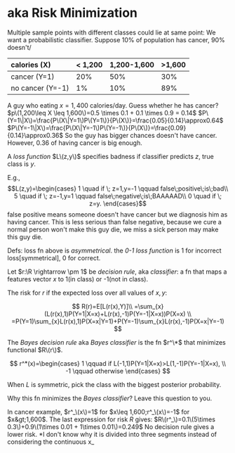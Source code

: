 # aka Risk Minimization

Multiple sample points with different classes could lie at same point: We want a probabilistic classifier. Suppose 10% of population has cancer, 90% doesn't/

| calories \(X\) | &lt; 1,200 | 1,200-1,600 | &gt;1,600 |
| :--- | :--- | :--- | :--- |
| cancer \(Y=1\) | 20% | 50% | 30% |
| no cancer \(Y=-1\) | 1% | 10% | 89% |

A guy who eating $x=1,400$ calories/day. Guess whether he has cancer? $p\(1,200\leq X \leq 1,600\)=0.5 \times 0.1 + 0.1 \times 0.9 = 0.14$ $P\(Y=1\|X\)=\frac{P\(X\|Y=1\)P\(Y=1\)}{P\(X\)}=\frac{0.05}{0.14}\approx0.64$ $P\(Y=-1\|X\)=\frac{P\(X\|Y=-1\)P\(Y=-1\)}{P\(X\)}=\frac{0.09}{0.14}\approx0.36$ So the guy has bigger chances doesn't have cancer. However, $0.36$ of having cancer is big enough.

A _loss function_ $L\(z,y\)$ specifies badness if classifier predicts $z$, true class is $y$.

E.g.,$$L(z,y)=\begin{cases} 1 \quad if \; z=1,y=-1 \qquad false\;positive\;is\;bad\\ 5 \quad if \; z=-1,y=1 \qquad false\;negative\;is\;BAAAAAD\\ 0 \quad if \; z=y. \end{cases}$$ false positive means someone doesn't have cancer but we diagnosis him as having cancer. This is less serious than false negative, because we cure a normal person won't make this guy die, we miss a sick person may make this guy die.

Defs: loss fn above is _asymmetrical_. the _0-1 loss function_ is 1 for incorrect loss\[symmetrical\], 0 for correct.

Let $r:\R \rightarrow \pm 1$ be _decision rule_, aka _classifier_: a fn that maps a features vector $x$ to 1\(in class\) or -1\(not in class\).

The risk for $r$ if the expected loss over all values of $x,y$:

$$
R(r)=E[L(r(x),Y)]\\
=\sum_{x}(L(r(x),1)P(Y=1|X=x)+L(r(x),-1)P(Y=-1|X=x))P(X=x) \\
=P(Y=1)\sum_{x}L(r(x),1)P(X=x|Y=1)+P(Y=-1)\sum_{x}L(r(x),-1)P(X=x|Y=-1)
$$

The _Bayes decision rule_ aka _Bayes classifier_ is the fn $r^\*$ that minimizes functional $R\(r\)$.

$$
r^*(x)=\begin{cases}
    1 \qquad if L(-1,1)P(Y=1|X=x)>L(1,-1)P(Y=-1|X=x), \\
    -1 \qquad otherwise
\end{cases}
$$

When $L$ is symmetric, pick the class with the biggest posterior probability.

Why this fn minimizes the _Bayes classifier_? Leave this question to you.

In cancer example, $r^_\(x\)=1$ for $x\leq 1,600;r^_\(x\)=-1$ for $x&gt;1,600$. The last expression for risk $R$ gives: $R\(r^_\)=0.1\(5\times 0.3\)+0.9\(1\times 0.01 + 1\times 0.01\)=0.249$ No decision rule gives a lower risk. \*I don't know why it is divided into three segments instead of considering the continuous x_


